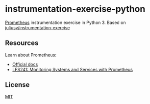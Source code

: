 # instrumentation-exercise-python

[Prometheus](https://prometheus.io/) instrumentation exercise in Python 3. Based on [juliusv/instrumentation-exercise](https://github.com/juliusv/instrumentation-exercise)

## Resources

Learn about Prometheus:

- [Official docs](https://prometheus.io/docs/)
- [LFS241: Monitoring Systems and Services with Prometheus](https://training.linuxfoundation.org/training/monitoring-systems-and-services-with-prometheus-lfs241/)

## License

[MIT](./LICENSE)
